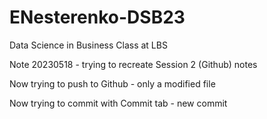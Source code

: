 # ENesterenko-DSB23
Data Science in Business Class at LBS

Note 20230518 - trying to recreate Session 2 (Github) notes

Now trying to push to Github - only a modified file

Now trying to commit with Commit tab - new commit
